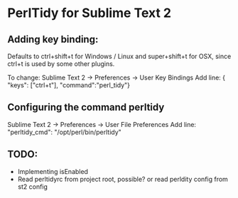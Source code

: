 # PerlTidy for Sublime Text 2

## Adding key binding:
Defaults to ctrl+shift+t for Windows / Linux and super+shift+t for OSX,
since ctrl+t is used by some other plugins.

To change:
Sublime Text 2 -> Preferences -> User Key Bindings
Add line:
    { "keys": ["ctrl+t"], "command":"perl_tidy"}

## Configuring the command perltidy
Sublime Text 2 -> Preferences -> User File Preferences
Add line:
    "perltidy_cmd": "/opt/perl/bin/perltidy"

## TODO:
* Implementing isEnabled
* Read perltidyrc from project root, possible?
  or read perldity config from st2 config
